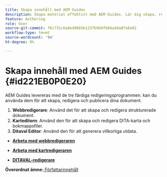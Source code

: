 ```yaml
---
title: Skapa innehåll med AEM Guides
description: Skapa material effektivt med AEM Guides. Lär dig skapa, redigera och publicera dokument i AEM Guides.
feature: Authoring
role: User
source-git-commit: 76c731c6a0e496b5b1237b9b9fb84adda8fa8a92
workflow-type: tm+mt
source-wordcount: '94'
ht-degree: 0%

---
```


# Skapa innehåll med AEM Guides {#id221EB0P0E20}

AEM Guides levereras med de tre färdiga redigeringsprogrammen. kan du använda dem för att skapa, redigera och publicera dina dokument.

1. **Webbredigerare**: Använd det för att skapa och redigera strukturerade dokument.
1. **Karteditorn**: Använd den för att skapa och redigera DITA-karta och bokmappsfiler.
1. **Ditaval Editor**: Använd den för att generera villkorliga utdata.

- **[Arbeta med webbredigeraren](web-editor.md)**

- **[Arbeta med kartredigeraren](map-editor.md)**

- **[DITAVAL-redigerare](ditaval-editor.md)**


**Överordnat ämne:**[ Författarinnehåll](authoring-content.md)
